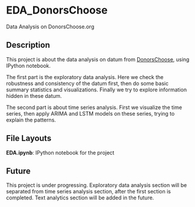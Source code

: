 # EDA_DonorsChoose
Data Analysis on DonorsChoose.org

## Description
This project is about the data analysis on datum from <a href="https://www.donorschoose.org/">DonorsChoose</a>, using IPython notebook.  

The first part is the exploratory data analysis. Here we check the robustness and consistency of the datum first, then do some basic summary statistics and visualizations.
Finally we try to explore information hidden in these datum.  

The second part is about time series analysis. First we visualize the time series, then apply ARIMA and LSTM models on these series, trying to explain the patterns.

## File Layouts
**EDA.ipynb**: IPython notebook for the project  

## Future
This project is under progressing. Exploratory data analysis section will be separated from time series analysis section, after the first section is completed.
Text analytics section will be added in the future.
